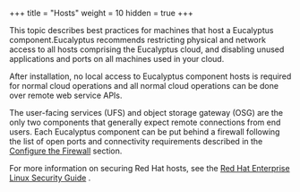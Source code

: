 +++
title = "Hosts"
weight = 10
hidden = true
+++

This topic describes best practices for machines that host a Eucalyptus component.Eucalyptus recommends restricting physical and network access to all hosts comprising the Eucalyptus cloud, and disabling unused applications and ports on all machines used in your cloud. 

After installation, no local access to Eucalyptus component hosts is required for normal cloud operations and all normal cloud operations can be done over remote web service APIs. 

The user-facing services (UFS) and object storage gateway (OSG) are the only two components that generally expect remote connections from end users. Each Eucalyptus component can be put behind a firewall following the list of open ports and connectivity requirements described in the [Configure the Firewall](configuring_iptables.dita) section. 

For more information on securing Red Hat hosts, see the [Red Hat Enterprise Linux Security Guide](http://access.redhat.com/site/documentation/en-US/Red_Hat_Enterprise_Linux/6/pdf/Security_Guide/Red_Hat_Enterprise_Linux-6-Security_Guide-en-US.pdf) . 

